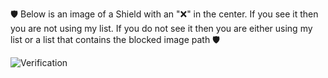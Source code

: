 🛡 Below is an image of a Shield with an "❌" in the center. If you see it then you are not using my list. If you do not see it then you are either using my list or a list that contains the blocked image path 🛡

![Verification](https://ibb.co/KjKvHR8J)
